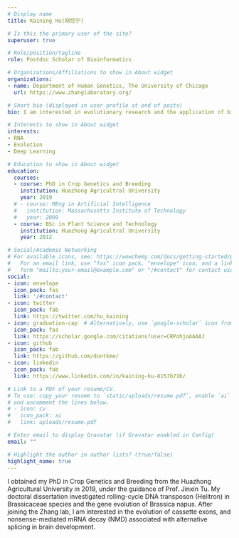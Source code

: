 ```yaml
---
# Display name
title: Kaining Hu(胡恺宁)

# Is this the primary user of the site?
superuser: true

# Role/position/tagline
role: Postdoc Scholar of Bioinformatics

# Organizations/Affiliations to show in About widget
organizations:
- name: Department of Human Genetics, The University of Chicago  
  url: https://www.zhanglaboratory.org/

# Short bio (displayed in user profile at end of posts)
bio: I am interested in evolutionary research and the application of bioinformatics to any kind of biological data.

# Interests to show in About widget
interests:
- RNA
- Evolution
- Deep Learning

# Education to show in About widget
education:
  courses:
  - course: PhD in Crop Genetics and Breeding
    institution: Huazhong Agricultral University
    year: 2019
  # - course: MEng in Artificial Intelligence
  #   institution: Massachusetts Institute of Technology
  #   year: 2009
  - course: BSc in Plant Science and Technology
    institution: Huazhong Agricultral University
    year: 2012

# Social/Academic Networking
# For available icons, see: https://wowchemy.com/docs/getting-started/page-builder/#icons
#   For an email link, use "fas" icon pack, "envelope" icon, and a link in the
#   form "mailto:your-email@example.com" or "/#contact" for contact widget.
social:
- icon: envelope
  icon_pack: fas
  link: '/#contact'
- icon: twitter
  icon_pack: fab
  link: https://twitter.com/hu_kaining
- icon: graduation-cap  # Alternatively, use `google-scholar` icon from `ai` icon pack
  icon_pack: fas
  link: https://scholar.google.com/citations?user=CRPohjoAAAAJ
- icon: github
  icon_pack: fab
  link: https://github.com/dontkme/
- icon: linkedin
  icon_pack: fab
  link: https://www.linkedin.com/in/kaining-hu-8157b71b/

# Link to a PDF of your resume/CV.
# To use: copy your resume to `static/uploads/resume.pdf`, enable `ai` icons in `params.toml`, 
# and uncomment the lines below.
# - icon: cv
#   icon_pack: ai
#   link: uploads/resume.pdf

# Enter email to display Gravatar (if Gravatar enabled in Config)
email: ""

# Highlight the author in author lists? (true/false)
highlight_name: true
---
```


I obtained my PhD in Crop Genetics and Breeding from the Huazhong Agricultural University in 2019, under the guidance of Prof. Jinxin Tu. My doctoral dissertation investigated rolling-cycle DNA transposon (Helitron) in Brassicaceae species and the gene evolution of Brassica napus. After joining the Zhang lab, I am interested in the evolution of cassette exons, and nonsense-mediated mRNA decay (NMD) associated with alternative splicing in brain development.

<!-- {{< icon name="download" pack="fas" >}} Download my {{< staticref "uploads/demo_resume.pdf" "newtab" >}}resumé{{< /staticref >}}. -->
